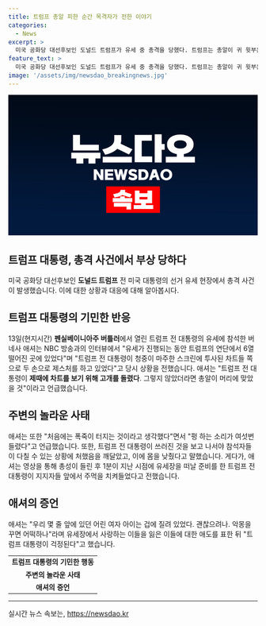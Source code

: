 ```yaml
---
title: 트럼프 총알 피한 순간 목격자가 전한 이야기
categories:
  - News
excerpt: >
  미국 공화당 대선후보인 도널드 트럼프가 유세 중 총격을 당했다. 트럼프는 총알이 귀 윗부분을 스쳤지만 큰 화풀이를 피했다. 차트를 보기 위해 돌아선 순간에 총알이 날아왔고, 관객들은 공격당할 뻔한 상황에서 몸을 낮췄다. 트럼프는 신발 좀 챙기자며 지지자들에게 손을 들었다. 사건 영상에서는 경호원들의 부축을 받은 후 일어선 트럼프가 지지자들 앞에서 주먹을 들어보이는 장면도 포착됐다.
feature_text: >
  미국 공화당 대선후보인 도널드 트럼프가 유세 중 총격을 당했다. 트럼프는 총알이 귀 윗부분을 스쳤지만 큰 화풀이를 피했다. 차트를 보기 위해 돌아선 순간에 총알이 날아왔고, 관객들은 공격당할 뻔한 상황에서 몸을 낮췄다. 트럼프는 신발 좀 챙기자며 지지자들에게 손을 들었다. 사건 영상에서는 경호원들의 부축을 받은 후 일어선 트럼프가 지지자들 앞에서 주먹을 들어보이는 장면도 포착됐다.
image: '/assets/img/newsdao_breakingnews.jpg'
---
```


<p><img src="/assets/img/newsdao_breakingnews.jpg" alt="cryptoinkorea 속보" /></p>

<h2 data-ke-size="size26">트럼프 대통령, 총격 사건에서 부상 당하다</h2>

<p data-ke-size="size16">미국 공화당 대선후보인 <b>도널드 트럼프</b> 전 미국 대통령의 선거 유세 현장에서 총격 사건이 발생했습니다. 이에 대한 상황과 대응에 대해 알아봅시다.</p>

<h2 data-ke-size="size24">트럼프 대통령의 기민한 반응</h2>

<p data-ke-size="size16">13일(현지시간) <b>펜실베이니아주 버틀러</b>에서 열린 트럼프 전 대통령의 유세에 참석한 버네사 애셔는 NBC 방송과의 인터뷰에서 "유세가 진행되는 동안 트럼프의 연단에서 6열 떨어진 곳에 있었다"며 "트럼프 전 대통령이 청중이 마주한 스크린에 투사된 차트들 쪽으로 두 손으로 제스처를 하고 있었다"고 당시 상황을 전했습니다. 애셔는 "트럼프 전 대통령이 <b>제때에 차트를 보기 위해 고개를 돌렸다</b>. 그렇지 않았더라면 총알이 머리에 맞았을 것"이라고 언급했습니다.</p>

<h2 data-ke-size="size24">주변의 놀라운 사태</h2>

<p data-ke-size="size16">애셔는 또한 "처음에는 폭죽이 터지는 것이라고 생각했다"면서 "펑 하는 소리가 여섯번 들렸다"고 언급했습니다. 또한, 트럼프 전 대통령이 쓰러진 것을 보고 나서야 참석자들이 다칠 수 있는 상황에 처했음을 깨달았고, 이에 몸을 낮췄다고 말했습니다. 게다가, 애셔는 영상을 통해 총성이 들린 후 1분이 지난 시점에 유세장을 떠날 준비를 한 트럼프 전 대통령이 지지자들 앞에서 주먹을 치켜들었다고 전했습니다.</p>

<h2 data-ke-size="size24">애셔의 증언</h2>

<p data-ke-size="size16">애셔는 "우리 몇 줄 앞에 있던 어린 여자 아이는 겁에 질려 있었다. 괜찮으려나. 악몽을 꾸면 어떡하나"라며 유세장에서 사랑하는 이들을 잃은 이들에 대한 애도를 표한 뒤 "트럼프 대통령이 걱정된다"고 했습니다.</p>

<table>
  <tr>
    <td style="text-align: center; height: 17px;"><b>트럼프 대통령의 기민한 행동</b></td>
  </tr>
  <tr>
    <td style="text-align: center; height: 17px;"><b>주변의 놀라운 사태</b></td>
  </tr>
  <tr>
    <td style="text-align: center; height: 17px;"><b>애셔의 증언</b></td>
  </tr>
</table>

<hr>
실시간 뉴스 속보는, <a href="https://newsdao.kr" rel="dofollow">https://newsdao.kr</a>


